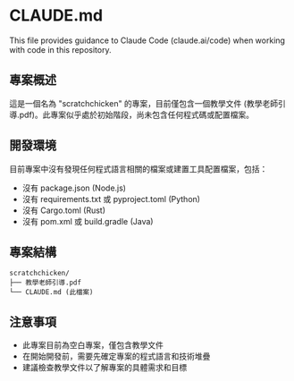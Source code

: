 # CLAUDE.md

This file provides guidance to Claude Code (claude.ai/code) when working with code in this repository.

## 專案概述

這是一個名為 "scratchchicken" 的專案，目前僅包含一個教學文件 (教學老師引導.pdf)。此專案似乎處於初始階段，尚未包含任何程式碼或配置檔案。

## 開發環境

目前專案中沒有發現任何程式語言相關的檔案或建置工具配置檔案，包括：
- 沒有 package.json (Node.js)
- 沒有 requirements.txt 或 pyproject.toml (Python)
- 沒有 Cargo.toml (Rust)
- 沒有 pom.xml 或 build.gradle (Java)

## 專案結構

```
scratchchicken/
├── 教學老師引導.pdf
└── CLAUDE.md (此檔案)
```

## 注意事項

- 此專案目前為空白專案，僅包含教學文件
- 在開始開發前，需要先確定專案的程式語言和技術堆疊
- 建議檢查教學文件以了解專案的具體需求和目標